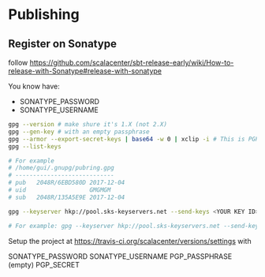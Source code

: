 # Publishing

## Register on Sonatype

follow https://github.com/scalacenter/sbt-release-early/wiki/How-to-release-with-Sonatype#release-with-sonatype

You know have:

* SONATYPE_PASSWORD
* SONATYPE_USERNAME

```bash
gpg --version # make shure it's 1.X (not 2.X)
gpg --gen-key # with an empty passphrase
gpg --armor --export-secret-keys | base64 -w 0 | xclip -i # This is PGP_SECRET
gpg --list-keys

# For example
# /home/gui/.gnupg/pubring.gpg
# ----------------------------
# pub   2048R/6EBD580D 2017-12-04
# uid                  GMGMGM
# sub   2048R/135A5E9E 2017-12-04

gpg --keyserver hkp://pool.sks-keyservers.net --send-keys <YOUR KEY ID>

# For example: gpg --keyserver hkp://pool.sks-keyservers.net --send-keys 6EBD580D
```

Setup the project at https://travis-ci.org/scalacenter/versions/settings with

SONATYPE_PASSWORD
SONATYPE_USERNAME
PGP_PASSPHRASE (empty)
PGP_SECRET